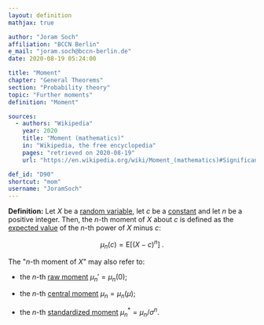 ```yaml
---
layout: definition
mathjax: true

author: "Joram Soch"
affiliation: "BCCN Berlin"
e_mail: "joram.soch@bccn-berlin.de"
date: 2020-08-19 05:24:00

title: "Moment"
chapter: "General Theorems"
section: "Probability theory"
topic: "Further moments"
definition: "Moment"

sources:
  - authors: "Wikipedia"
    year: 2020
    title: "Moment (mathematics)"
    in: "Wikipedia, the free encyclopedia"
    pages: "retrieved on 2020-08-19"
    url: "https://en.wikipedia.org/wiki/Moment_(mathematics)#Significance_of_the_moments"

def_id: "D90"
shortcut: "mom"
username: "JoramSoch"
---
```



**Definition:** Let $X$ be a [random variable](/D/rvar), let $c$ be a [constant](/D/const) and let $n$ be a positive integer. Then, the $n$-th moment of $X$ about $c$ is defined as the [expected value](/D/mean) of the $n$-th power of $X$ minus $c$:

$$ \label{eq:mom}
\mu_n(c) = \mathrm{E}[(X-c)^n] \; .
$$

The "$n$-th moment of $X$" may also refer to:

* the $n$-th [raw moment](/D/mom-raw) $\mu_n' = \mu_n(0)$;

* the $n$-th [central moment](/D/mom-cent) $\mu_n = \mu_n(\mu)$;

* the $n$-th [standardized moment](/D/mom-stand) $\mu_n^{*} = \mu_n/\sigma^n$.